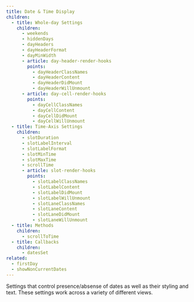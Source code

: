 ```yaml
---
title: Date & Time Display
children:
  - title: Whole-day Settings
    children:
      - weekends
      - hiddenDays
      - dayHeaders
      - dayHeaderFormat
      - dayMinWidth
      - article: day-header-render-hooks
        points:
          - dayHeaderClassNames
          - dayHeaderContent
          - dayHeaderDidMount
          - dayHeaderWillUnmount
      - article: day-cell-render-hooks
        points:
          - dayCellClassNames
          - dayCellContent
          - dayCellDidMount
          - dayCellWillUnmount
  - title: Time-Axis Settings
    children:
      - slotDuration
      - slotLabelInterval
      - slotLabelFormat
      - slotMinTime
      - slotMaxTime
      - scrollTime
      - article: slot-render-hooks
        points:
          - slotLabelClassNames
          - slotLabelContent
          - slotLabelDidMount
          - slotLabelWillUnmount
          - slotLaneClassNames
          - slotLaneContent
          - slotLaneDidMount
          - slotLaneWillUnmount
  - title: Methods
    children:
      - scrollToTime
  - title: Callbacks
    children:
      - datesSet
related:
  - firstDay
  - showNonCurrentDates
---
```


Settings that control presence/absense of dates as well as their styling and text. These settings work across a variety of different views.
